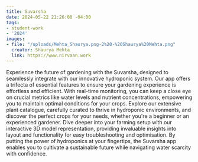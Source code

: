 ```yaml
---
title: Suvarsha
date: 2024-05-22 21:26:00 -04:00
tags:
- student-work
- '2024'
images:
- file: "/uploads/Mehta_Shaurya.png-2%20-%20Shaurya%20Mehta.png"
  creator: Shaurya Mehta 
  link: https://www.nirvaan.work
---
```


Experience the future of gardening with the Suvarsha, designed to seamlessly integrate with our innovative hydroponic system. Our app offers a trifecta of essential features to ensure your gardening experience is effortless and efficient. With real-time monitoring, you can keep a close eye on crucial metrics like water levels and nutrient concentrations, empowering you to maintain optimal conditions for your crops. Explore our extensive plant catalogue, carefully curated to thrive in hydroponic environments, and discover the perfect crops for your needs, whether you're a beginner or an experienced gardener. Dive deeper into your farming setup with our interactive 3D model representation, providing invaluable insights into layout and functionality for easy troubleshooting and optimisation. By putting the power of hydroponics at your fingertips, the Suvarsha app enables you to cultivate a sustainable future while navigating water scarcity with confidence.